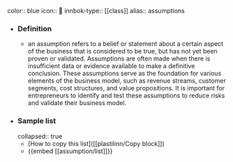 color:: blue
icon:: 🔮
innbok-type:: [[class]]
alias:: assumptions

- ### Definition 
  - an assumption refers to a belief or statement about a certain aspect of the business that is considered to be true, but has not yet been proven or validated. Assumptions are often made when there is insufficient data or evidence available to make a definitive conclusion. These assumptions serve as the foundation for various elements of the business model, such as revenue streams, customer segments, cost structures, and value propositions. It is important for entrepreneurs to identify and test these assumptions to reduce risks and validate their business model.
- ### Sample list
  collapsed:: true
  - [How to copy this list]([[plastilinn/Copy block]])
  - {{embed [[assumption/list]]}}



